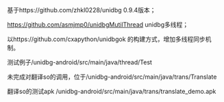 基于https://github.com/zhkl0228/unidbg 0.9.4版本；

https://github.com/asmjmp0/unidbgMutilThread unidbg多线程；

以https://github.com/cxapython/unidbgok 的构建方式，增加多线程同步机制。

测试例子/unidbg-android/src/main/java/thread/Test

未完成对翻译so的调用，位于/unidbg-android/src/main/java/trans/Translate

翻译so的测试apk /unidbg-android/src/main/java/trans/translate_demo.apk
